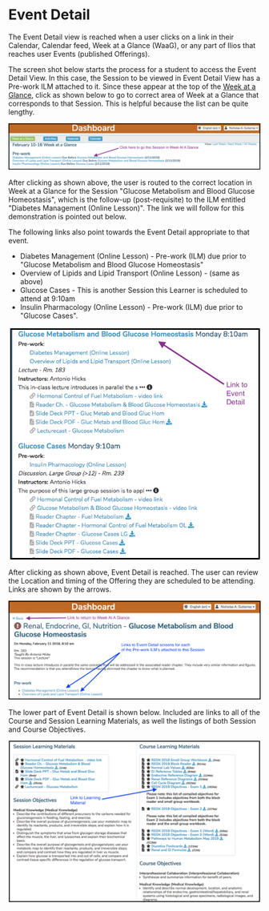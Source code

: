 # Event Detail

The Event Detail view is reached when a user clicks on a link in their Calendar, Calendar feed, Week at a Glance \(WaaG\), or any part of Ilios that reaches user Events \(published Offerings\).

The screen shot below starts the process for a student to access the Event Detail View. In this case, the Session to be viewed in Event Detail View has a Pre-work ILM attached to it. Since these appear at the top of the [Week at a Glance](https://iliosproject.gitbook.io/ilios-user-guide/dashboard/week-at-a-glance), click as shown below to go to correct area of Week at a Glance that corresponds to that Session. This is helpful because the list can be quite lengthy.

![](../.gitbook/assets/image%20%289%29.png)

After clicking as shown above, the user is routed to the correct location in Week at a Glance for the Session "Glucose Metabolism and Blood Glucose Homeostasis", which is the follow-up \(post-requisite\) to the ILM entitled "Diabetes Management \(Online Lesson\)". The link we will follow for this demonstration is pointed out below. 

The following links also point towards the Event Detail appropriate to that event.

* Diabetes Management \(Online Lesson\) - Pre-work \(ILM\) due prior to "Glucose Metabolism and Blood Glucose Homeostasis"
* Overview of Lipids and Lipid Transport \(Online Lesson\) - \(same as above\)
* Glucose Cases - This is another Session this Learner is scheduled to attend at 9:10am
* Insulin Pharmacology \(Online Lesson\) - Pre-work \(ILM\) due prior to "Glucose Cases".

![](../.gitbook/assets/image%20%285%29.png)

After clicking as shown above, Event Detail is reached. The user can review the Location and timing of the Offering they are scheduled to be attending. Links are shown by the arrows. 

![Event Detail - Upper](../.gitbook/assets/image%20%286%29.png)

The lower part of Event Detail is shown below. Included are links to all of the Course and Session Learning Materials, as well the listings of both Session and Course Objectives.

![Event Detail - Lower](../.gitbook/assets/image%20%288%29.png)



